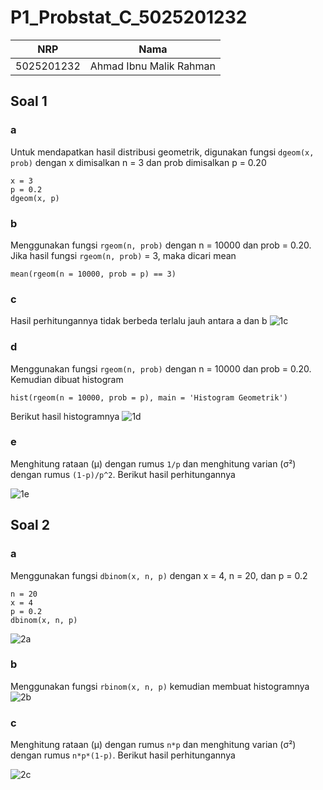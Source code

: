 # P1_Probstat_C_5025201232
|NRP|Nama|
|--------------|--------------|
|5025201232|Ahmad Ibnu Malik Rahman|

## Soal 1
### a
Untuk mendapatkan hasil distribusi geometrik, digunakan fungsi `dgeom(x, prob)` dengan x dimisalkan n = 3 dan prob dimisalkan p = 0.20 
```
x = 3
p = 0.2
dgeom(x, p)
```
### b
Menggunakan fungsi `rgeom(n, prob)` dengan n = 10000 dan prob = 0.20. Jika hasil fungsi `rgeom(n, prob)` = 3, maka dicari mean
```
mean(rgeom(n = 10000, prob = p) == 3)
```
### c
Hasil perhitungannya tidak berbeda terlalu jauh antara a dan b
![1c](https://user-images.githubusercontent.com/81419886/162627096-5d9b14a9-4dfa-4e01-8f1c-03bd11d1fc28.png)

### d
Menggunakan fungsi `rgeom(n, prob)` dengan n = 10000 dan prob = 0.20. Kemudian dibuat histogram
```
hist(rgeom(n = 10000, prob = p), main = 'Histogram Geometrik')
```
Berikut hasil histogramnya
![1d](https://user-images.githubusercontent.com/81419886/162626261-b6b8bf4b-b0cc-4966-8082-58cd3cb93fbd.png)

### e
Menghitung rataan (μ) dengan rumus `1/p` dan menghitung varian (σ²) dengan rumus `(1-p)/p^2`. Berikut hasil perhitungannya

![1e](https://user-images.githubusercontent.com/81419886/162626785-9bac04d3-c915-4620-8653-cb3ebfa46060.png)

## Soal 2
### a
Menggunakan fungsi `dbinom(x, n, p)` dengan x = 4, n = 20, dan p = 0.2
```
n = 20
x = 4
p = 0.2
dbinom(x, n, p)
```
![2a](https://user-images.githubusercontent.com/81419886/162627149-147d59b9-c72e-45bb-b27a-c7483024a948.png)

### b
Menggunakan fungsi `rbinom(x, n, p)` kemudian membuat histogramnya
![2b](https://user-images.githubusercontent.com/81419886/162627499-8d3179f6-c534-43c5-9f5e-09bbbaa01749.png)

### c
Menghitung rataan (μ) dengan rumus `n*p` dan menghitung varian (σ²) dengan rumus `n*p*(1-p)`. Berikut hasil perhitungannya

![2c](https://user-images.githubusercontent.com/81419886/162627712-ba728528-570a-4132-8163-b59698f2fd68.png)